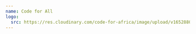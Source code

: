 ```yaml
---
name: Code for All
logo:
  src: https://res.cloudinary.com/code-for-africa/image/upload/v1652880227/codeforafrica/images/logos/code-for-all_l2vmvq.png
---
```

